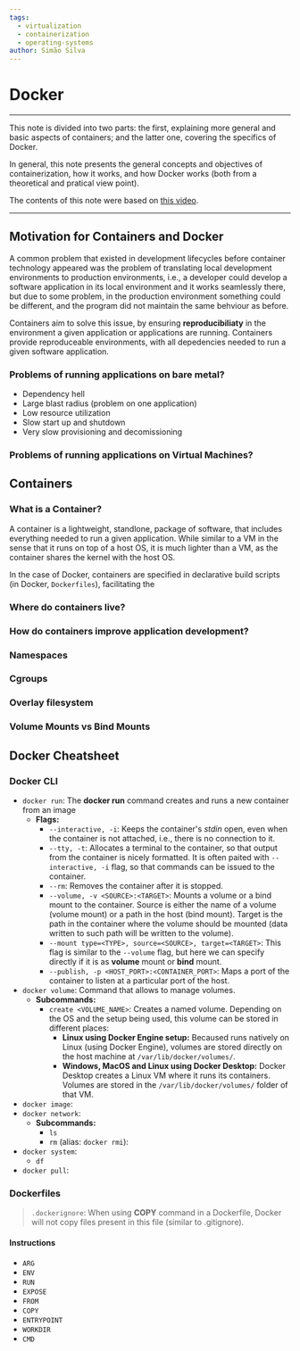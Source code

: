 ```yaml
---
tags:
  - virtualization
  - containerization
  - operating-systems
author: Simão Silva
---
```


# Docker

---
This note is divided into two parts: the first, explaining more general and basic aspects of containers; and the latter one, covering the specifics of Docker.

In general, this note presents the general concepts and objectives of containerization, how it works, and how Docker works (both from a theoretical and pratical view point).

The contents of this note were based on [this video](https://www.youtube.com/watch?v=3c-iBn73dDE).

---

## Motivation for Containers and Docker

A common problem that existed in development lifecycles before container technology appeared was the problem of translating local development environments to production environments, i.e., a developer could develop a software application in its local environment and it works seamlessly there, but due to some problem, in the production environment something could be different, and the program did not maintain the same behviour as before.

Containers aim to solve this issue, by ensuring **reproducibiliaty** in the environment a given application or applications are running. Containers provide reproduceable environments, with all depedencies needed to run a given software application.

### Problems of running applications on bare metal?

- Dependency hell
- Large blast radius (problem on one application)
- Low resource utilization
- Slow start up and shutdown
- Very slow provisioning and decomissioning

### Problems of running applications on Virtual Machines?

## Containers

### What is a Container?

A container is a lightweight, standlone, package of software, that includes everything needed to run a given application. While similar to a VM in the sense that it runs on top of a host OS, it is much lighter than a VM, as the container shares the kernel with the host OS.

In the case of Docker, containers are specified in declarative build scripts (in Docker, `Dockerfiles`), facilitating the 

### Where do containers live?

### How do containers improve application development?

### Namespaces

### Cgroups

### Overlay filesystem

### Volume Mounts vs Bind Mounts

## Docker Cheatsheet

### Docker CLI

- `docker run`: The **docker run** command creates and runs a new container from an image
  - **Flags:**
    - `--interactive, -i`: Keeps the container's _stdin_ open, even when the container is not attached, i.e., there is no connection to it.
    - `--tty, -t`: Allocates a terminal to the container, so that output from the container is nicely formatted. It is often paited with `--interactive, -i` flag, so that commands can be issued to the container.
    - `--rm`: Removes the container after it is stopped.
    - `--volume, -v <SOURCE>:<TARGET>`: Mounts a volume or a bind mount to the container. Source is either the name of a volume (volume mount) or a path in the host (bind mount). Target is the path in the container where the volume should be mounted (data written to such path will be written to the volume).
    - `--mount type=<TYPE>, source=<SOURCE>, target=<TARGET>`: This flag is similar to the `--volume` flag, but here we can specify directly if it is as **volume** mount or **bind** mount.
    - `--publish, -p <HOST_PORT>:<CONTAINER_PORT>`: Maps a port of the container to listen at a particular port of the host.
- `docker volume`: Command that allows to manage volumes.
  - **Subcommands:**
    - `create <VOLUME_NAME>`: Creates a named volume. Depending on the OS and the setup being used, this volume can be stored in different places:
      - **Linux using Docker Engine setup:** Becaused runs natively on Linux (using Docker Engine), volumes are stored directly on the host machine at `/var/lib/docker/volumes/`.
      - **Windows, MacOS and Linux using Docker Desktop:** Docker Desktop creates a Linux VM where it runs its containers. Volumes are stored in the `/var/lib/docker/volumes/` folder of that VM.
- `docker image`:
- `docker network`:
  - **Subcommands:**
    - `ls`
    - `rm` (alias: `docker rmi`):
- `docker system`:
  - `df`
- `docker pull`:

### Dockerfiles

> `.dockerignore`: When using **COPY** command in a Dockerfile, Docker will not copy files present in this file (similar to .gitignore).

#### Instructions

- `ARG`
- `ENV`
- `RUN`
- `EXPOSE`
- `FROM`
- `COPY`
- `ENTRYPOINT`
- `WORKDIR`
- `CMD`
